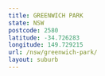 ```yaml
---
title: GREENWICH PARK
state: NSW
postcode: 2580
latitude: -34.726283
longitude: 149.729215
url: /nsw/greenwich-park/
layout: suburb
---
```

